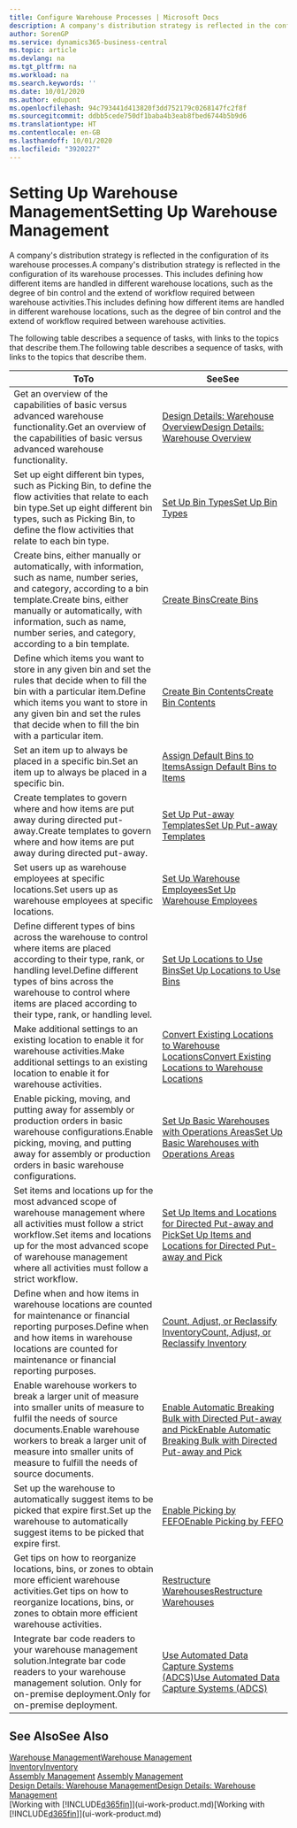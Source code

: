 ```yaml
---
title: Configure Warehouse Processes | Microsoft Docs
description: A company's distribution strategy is reflected in the configuration of its warehouse processes. This includes defining how different items are handled in different warehouse locations, such as the degree of bin control and the extend of workflow required between warehouse activities.
author: SorenGP
ms.service: dynamics365-business-central
ms.topic: article
ms.devlang: na
ms.tgt_pltfrm: na
ms.workload: na
ms.search.keywords: ''
ms.date: 10/01/2020
ms.author: edupont
ms.openlocfilehash: 94c793441d413820f3dd752179c0268147fc2f8f
ms.sourcegitcommit: ddbb5cede750df1baba4b3eab8fbed6744b5b9d6
ms.translationtype: HT
ms.contentlocale: en-GB
ms.lasthandoff: 10/01/2020
ms.locfileid: "3920227"
---
```

# <a name="setting-up-warehouse-management"></a><span data-ttu-id="308e2-104">Setting Up Warehouse Management</span><span class="sxs-lookup"><span data-stu-id="308e2-104">Setting Up Warehouse Management</span></span>
<span data-ttu-id="308e2-105">A company's distribution strategy is reflected in the configuration of its warehouse processes.</span><span class="sxs-lookup"><span data-stu-id="308e2-105">A company's distribution strategy is reflected in the configuration of its warehouse processes.</span></span> <span data-ttu-id="308e2-106">This includes defining how different items are handled in different warehouse locations, such as the degree of bin control and the extend of workflow required between warehouse activities.</span><span class="sxs-lookup"><span data-stu-id="308e2-106">This includes defining how different items are handled in different warehouse locations, such as the degree of bin control and the extend of workflow required between warehouse activities.</span></span>  

 <span data-ttu-id="308e2-107">The following table describes a sequence of tasks, with links to the topics that describe them.</span><span class="sxs-lookup"><span data-stu-id="308e2-107">The following table describes a sequence of tasks, with links to the topics that describe them.</span></span>   

|<span data-ttu-id="308e2-108">**To**</span><span class="sxs-lookup"><span data-stu-id="308e2-108">**To**</span></span>|<span data-ttu-id="308e2-109">**See**</span><span class="sxs-lookup"><span data-stu-id="308e2-109">**See**</span></span>|  
|------------|-------------|  
|<span data-ttu-id="308e2-110">Get an overview of the capabilities of basic versus advanced warehouse functionality.</span><span class="sxs-lookup"><span data-stu-id="308e2-110">Get an overview of the capabilities of basic versus advanced warehouse functionality.</span></span>|[<span data-ttu-id="308e2-111">Design Details: Warehouse Overview</span><span class="sxs-lookup"><span data-stu-id="308e2-111">Design Details: Warehouse Overview</span></span>](design-details-warehouse-overview.md)|  
|<span data-ttu-id="308e2-112">Set up eight different bin types, such as Picking Bin, to define the flow activities that relate to each bin type.</span><span class="sxs-lookup"><span data-stu-id="308e2-112">Set up eight different bin types, such as Picking Bin, to define the flow activities that relate to each bin type.</span></span>|[<span data-ttu-id="308e2-113">Set Up Bin Types</span><span class="sxs-lookup"><span data-stu-id="308e2-113">Set Up Bin Types</span></span>](warehouse-how-to-set-up-bin-types.md)|  
|<span data-ttu-id="308e2-114">Create bins, either manually or automatically, with information, such as name, number series, and category, according to a bin template.</span><span class="sxs-lookup"><span data-stu-id="308e2-114">Create bins, either manually or automatically, with information, such as name, number series, and category, according to a bin template.</span></span>|[<span data-ttu-id="308e2-115">Create Bins</span><span class="sxs-lookup"><span data-stu-id="308e2-115">Create Bins</span></span>](warehouse-how-to-create-individual-bins.md)|  
|<span data-ttu-id="308e2-116">Define which items you want to store in any given bin and set the rules that decide when to fill the bin with a particular item.</span><span class="sxs-lookup"><span data-stu-id="308e2-116">Define which items you want to store in any given bin and set the rules that decide when to fill the bin with a particular item.</span></span>|[<span data-ttu-id="308e2-117">Create Bin Contents</span><span class="sxs-lookup"><span data-stu-id="308e2-117">Create Bin Contents</span></span>](warehouse-how-to-set-up-bin-contents.md)|  
|<span data-ttu-id="308e2-118">Set an item up to always be placed in a specific bin.</span><span class="sxs-lookup"><span data-stu-id="308e2-118">Set an item up to always be placed in a specific bin.</span></span>|[<span data-ttu-id="308e2-119">Assign Default Bins to Items</span><span class="sxs-lookup"><span data-stu-id="308e2-119">Assign Default Bins to Items</span></span>](warehouse-how-to-assign-default-bins-to-items.md)|
|<span data-ttu-id="308e2-120">Create templates to govern where and how items are put away during directed put-away.</span><span class="sxs-lookup"><span data-stu-id="308e2-120">Create templates to govern where and how items are put away during directed put-away.</span></span>|[<span data-ttu-id="308e2-121">Set Up Put-away Templates</span><span class="sxs-lookup"><span data-stu-id="308e2-121">Set Up Put-away Templates</span></span>](warehouse-how-to-set-up-put-away-templates.md)|
|<span data-ttu-id="308e2-122">Set users up as warehouse employees at specific locations.</span><span class="sxs-lookup"><span data-stu-id="308e2-122">Set users up as warehouse employees at specific locations.</span></span>|[<span data-ttu-id="308e2-123">Set Up Warehouse Employees</span><span class="sxs-lookup"><span data-stu-id="308e2-123">Set Up Warehouse Employees</span></span>](warehouse-how-to-set-up-warehouse-employees.md)|
|<span data-ttu-id="308e2-124">Define different types of bins across the warehouse to control where items are placed according to their type, rank, or handling level.</span><span class="sxs-lookup"><span data-stu-id="308e2-124">Define different types of bins across the warehouse to control where items are placed according to their type, rank, or handling level.</span></span>|[<span data-ttu-id="308e2-125">Set Up Locations to Use Bins</span><span class="sxs-lookup"><span data-stu-id="308e2-125">Set Up Locations to Use Bins</span></span>](warehouse-how-to-set-up-locations-to-use-bins.md)|
|<span data-ttu-id="308e2-126">Make additional settings to an existing location to enable it for warehouse activities.</span><span class="sxs-lookup"><span data-stu-id="308e2-126">Make additional settings to an existing location to enable it for warehouse activities.</span></span>|[<span data-ttu-id="308e2-127">Convert Existing Locations to Warehouse Locations</span><span class="sxs-lookup"><span data-stu-id="308e2-127">Convert Existing Locations to Warehouse Locations</span></span>](warehouse-how-to-convert-existing-locations-to-warehouse-locations.md)|
|<span data-ttu-id="308e2-128">Enable picking, moving, and putting away for assembly or production orders in basic warehouse configurations.</span><span class="sxs-lookup"><span data-stu-id="308e2-128">Enable picking, moving, and putting away for assembly or production orders in basic warehouse configurations.</span></span>|[<span data-ttu-id="308e2-129">Set Up Basic Warehouses with Operations Areas</span><span class="sxs-lookup"><span data-stu-id="308e2-129">Set Up Basic Warehouses with Operations Areas</span></span>](warehouse-how-to-set-up-basic-warehouses-with-operations-areas.md)|  
|<span data-ttu-id="308e2-130">Set items and locations up for the most advanced scope of warehouse management where all activities must follow a strict workflow.</span><span class="sxs-lookup"><span data-stu-id="308e2-130">Set items and locations up for the most advanced scope of warehouse management where all activities must follow a strict workflow.</span></span>|[<span data-ttu-id="308e2-131">Set Up Items and Locations for Directed Put-away and Pick</span><span class="sxs-lookup"><span data-stu-id="308e2-131">Set Up Items and Locations for Directed Put-away and Pick</span></span>](warehouse-how-to-set-up-items-for-directed-put-away-and-pick.md)|  
|<span data-ttu-id="308e2-132">Define when and how items in warehouse locations are counted for maintenance or financial reporting purposes.</span><span class="sxs-lookup"><span data-stu-id="308e2-132">Define when and how items in warehouse locations are counted for maintenance or financial reporting purposes.</span></span>|[<span data-ttu-id="308e2-133">Count, Adjust, or Reclassify Inventory</span><span class="sxs-lookup"><span data-stu-id="308e2-133">Count, Adjust, or Reclassify Inventory</span></span>](inventory-how-count-adjust-reclassify.md)|
|<span data-ttu-id="308e2-134">Enable warehouse workers to break a larger unit of measure into smaller units of measure to fulfil the needs of source documents.</span><span class="sxs-lookup"><span data-stu-id="308e2-134">Enable warehouse workers to break a larger unit of measure into smaller units of measure to fulfill the needs of source documents.</span></span>|[<span data-ttu-id="308e2-135">Enable Automatic Breaking Bulk with Directed Put-away and Pick</span><span class="sxs-lookup"><span data-stu-id="308e2-135">Enable Automatic Breaking Bulk with Directed Put-away and Pick</span></span>](warehouse-enable-automatic-breaking-bulk-with-directed-put-away-and-pick.md)|  
|<span data-ttu-id="308e2-136">Set up the warehouse to automatically suggest items to be picked that expire first.</span><span class="sxs-lookup"><span data-stu-id="308e2-136">Set up the warehouse to automatically suggest items to be picked that expire first.</span></span>|[<span data-ttu-id="308e2-137">Enable Picking by FEFO</span><span class="sxs-lookup"><span data-stu-id="308e2-137">Enable Picking by FEFO</span></span>](warehouse-picking-by-fefo.md)|
|<span data-ttu-id="308e2-138">Get tips on how to reorganize locations, bins, or zones to obtain more efficient warehouse activities.</span><span class="sxs-lookup"><span data-stu-id="308e2-138">Get tips on how to reorganize locations, bins, or zones to obtain more efficient warehouse activities.</span></span>|[<span data-ttu-id="308e2-139">Restructure Warehouses</span><span class="sxs-lookup"><span data-stu-id="308e2-139">Restructure Warehouses</span></span>](warehouse-how-to-restructure-warehouses.md)|
|<span data-ttu-id="308e2-140">Integrate bar code readers to your warehouse management solution.</span><span class="sxs-lookup"><span data-stu-id="308e2-140">Integrate bar code readers to your warehouse management solution.</span></span> <span data-ttu-id="308e2-141">Only for on-premise deployment.</span><span class="sxs-lookup"><span data-stu-id="308e2-141">Only for on-premise deployment.</span></span>|[<span data-ttu-id="308e2-142">Use Automated Data Capture Systems (ADCS)</span><span class="sxs-lookup"><span data-stu-id="308e2-142">Use Automated Data Capture Systems (ADCS)</span></span>](warehouse-use-automated-data-capture-systems-adcs.md)|

## <a name="see-also"></a><span data-ttu-id="308e2-143">See Also</span><span class="sxs-lookup"><span data-stu-id="308e2-143">See Also</span></span>  
[<span data-ttu-id="308e2-144">Warehouse Management</span><span class="sxs-lookup"><span data-stu-id="308e2-144">Warehouse Management</span></span>](warehouse-manage-warehouse.md)  
[<span data-ttu-id="308e2-145">Inventory</span><span class="sxs-lookup"><span data-stu-id="308e2-145">Inventory</span></span>](inventory-manage-inventory.md)  
<span data-ttu-id="308e2-146">[Assembly Management](assembly-assemble-items.md)  </span><span class="sxs-lookup"><span data-stu-id="308e2-146">[Assembly Management](assembly-assemble-items.md)  </span></span>  
[<span data-ttu-id="308e2-147">Design Details: Warehouse Management</span><span class="sxs-lookup"><span data-stu-id="308e2-147">Design Details: Warehouse Management</span></span>](design-details-warehouse-management.md)  
<span data-ttu-id="308e2-148">[Working with [!INCLUDE[d365fin](includes/d365fin_md.md)]](ui-work-product.md)</span><span class="sxs-lookup"><span data-stu-id="308e2-148">[Working with [!INCLUDE[d365fin](includes/d365fin_md.md)]](ui-work-product.md)</span></span>
